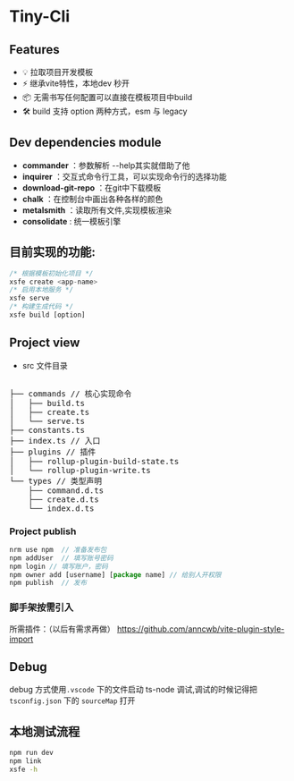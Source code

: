 # Tiny-Cli

## Features

- 💡 拉取项目开发模板
- ⚡️ 继承vite特性，本地dev 秒开
- 📦 无需书写任何配置可以直接在模板项目中build
- 🛠️ build 支持 option 两种方式，esm 与 legacy

## Dev dependencies module

- **commander** ：参数解析 --help其实就借助了他
- **inquirer** ：交互式命令行工具，可以实现命令行的选择功能
- **download-git-repo** ：在git中下载模板
- **chalk** ：在控制台中画出各种各样的颜色
- **metalsmith** ：读取所有文件,实现模板渲染
- **consolidate** :  统一模板引擎 

## 目前实现的功能:

```js
/* 根据模板初始化项目 */ 
xsfe create <app-name>
/* 启用本地服务 */ 
xsfe serve
/* 构建生成代码 */
xsfe build [option]
```

## Project view

- src 文件目录

<pre>

├── commands // 核心实现命令
│   ├── build.ts
│   ├── create.ts
│   └── serve.ts
├── constants.ts  
├── index.ts // 入口
├── plugins // 插件
│   ├── rollup-plugin-build-state.ts
│   └── rollup-plugin-write.ts
└── types // 类型声明
    ├── command.d.ts
    ├── create.d.ts
    └── index.d.ts
</pre>


### Project publish

```js
nrm use npm  // 准备发布包
npm addUser  // 填写账号密码
npm login // 填写账户，密码
npm owner add [username] [package name] // 给别人开权限
npm publish  // 发布
```

### 脚手架按需引入 
所需插件：（以后有需求再做）
https://github.com/anncwb/vite-plugin-style-import

## Debug

debug 方式使用`.vscode` 下的文件启动 ts-node 调试,调试的时候记得把 `tsconfig.json` 下的 `sourceMap` 打开


## 本地测试流程

```bash
npm run dev
npm link
xsfe -h
``` 

